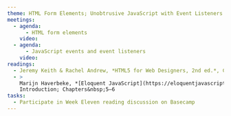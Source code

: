 ```yaml
---
theme: HTML Form Elements; Unobtrusive JavaScript with Event Listeners
meetings:
  - agenda:
      - HTML form elements
    video:
  - agenda:
      - JavaScript events and event listeners
    video:
readings:
  - Jeremy Keith & Rachel Andrew, *HTML5 for Web Designers, 2nd ed.*, Chapter&nbsp;4
  - >
    Marijn Haverbeke, *[Eloquent JavaScript](https://eloquentjavascript.net/), 3rd ed.*,
    Introduction; Chapters&nbsp;5–6
tasks:
  - Participate in Week Eleven reading discussion on Basecamp
---
```

